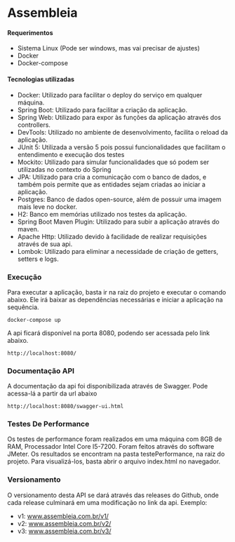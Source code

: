 # Assembleia

#### Requerimentos

- Sistema Linux (Pode ser windows, mas vai precisar de ajustes)
- Docker 
- Docker-compose

#### Tecnologias utilizadas

- Docker: Utilizado para facilitar o deploy do serviço em qualquer máquina.
- Spring Boot: Utilizado para facilitar a criação da aplicação.
- Spring Web: Utilizado para expor às funções da aplicação através dos controllers.
- DevTools: Utilizado no ambiente de desenvolvimento, facilita o reload da aplicação.
- JUnit 5: Utilizada a versão 5 pois possui funcionalidades que facilitam o entendimento 
e execução dos testes
- Mockito: Utilizado para simular funcionalidades que só podem ser utilizadas no contexto 
do Spring
- JPA: Utilizado para cria a comunicação com o banco de dados, e também pois permite que 
as entidades sejam criadas ao iniciar a aplicação.
- Postgres: Banco de dados open-source, além de possuir uma imagem mais leve no docker.
- H2: Banco em memórias utilizado nos testes da aplicação.
- Spring Boot Maven Plugin: Utilizado para subir a aplicação através do maven.
- Apache Http: Utilizado devido à facilidade de realizar requisições através de sua api.
- Lombok: Utilizado para eliminar a necessidade de criação de getters, setters e logs.

### Execução

Para executar a aplicação, basta ir na raiz do projeto e executar o comando abaixo. Ele irá baixar as dependências 
necessárias e iniciar a aplicação na sequência. 

```
docker-compose up
```

A api ficará disponível na porta 8080, podendo ser acessada pelo link abaixo.

```
http://localhost:8080/
```

### Documentação API

A documentação da api foi disponibilizada através de Swagger. Pode acessa-lá a partir da url abaixo
```
http://localhost:8080/swagger-ui.html
```

### Testes De Performance

Os testes de performance foram realizados em uma máquina com 8GB de RAM, Processador Intel Core I5-7200. 
Foram feitos através do software JMeter. Os resultados se encontram na pasta testePerformance, na raiz do projeto.
Para visualizá-los, basta abrir o arquivo index.html no navegador.

### Versionamento

O versionamento desta API se dará através das releases do Github, onde cada release culminará em uma modificação no link da api. 
Exemplo:
- v1: www.assembleia.com.br/v1/
- v2: www.assembleia.com.br/v2/
- v3: www.assembleia.com.br/v3/